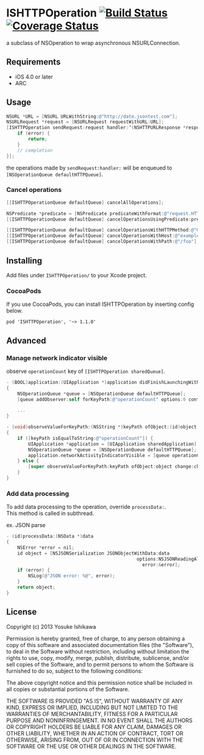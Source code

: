# ISHTTPOperation [![Build Status](https://travis-ci.org/ishkawa/ISHTTPOperation.png?branch=master)](https://travis-ci.org/ishkawa/ISHTTPOperation) [![Coverage Status](https://coveralls.io/repos/ishkawa/ISHTTPOperation/badge.png?branch=master)](https://coveralls.io/r/ishkawa/ISHTTPOperation?branch=master)

a subclass of NSOperation to wrap asynchronous NSURLConnection.

## Requirements

- iOS 4.0 or later
- ARC

## Usage

```objectivec
NSURL *URL = [NSURL URLWithString:@"http://date.jsontest.com"];
NSURLRequest *request = [NSURLRequest requestWithURL:URL];
[ISHTTPOperation sendRequest:request handler:^(NSHTTPURLResponse *response, id object, NSError *error) {
    if (error) {
        return;
    }
    // completion
}];
```

the operations made by `sendRequest:handler:` will be enqueued to `[NSOperationQueue defaultHTTPQueue]`.

### Cancel operations

```objectivec
[[ISHTTPOperationQueue defaultQueue] cancelAllOperations];
```

```objectivec
NSPredicate *predicate = [NSPredicate predicateWithFormat:@"request.HTTPMethod MATCHES %@", @"GET"];
[[ISHTTPOperationQueue defaultQueue] cancelOperationsUsingPredicate:predicate];
```

```objectivec
[[ISHTTPOperationQueue defaultQueue] cancelOperationsWithHTTPMethod:@"GET"];
[[ISHTTPOperationQueue defaultQueue] cancelOperationsWithHost:@"example.com"];
[[ISHTTPOperationQueue defaultQueue] cancelOperationsWithPath:@"/foo"];
```

## Installing

Add files under `ISHTTPOperation/` to your Xcode project.

### CocoaPods

If you use CocoaPods, you can install ISHTTPOperation by inserting config below.
```
pod 'ISHTTPOperation', '~> 1.1.0'
```

## Advanced 

### Manage network indicator visible

observe `operationCount` key of `[ISHTTPOperation sharedQueue]`.

```objectivec
- (BOOL)application:(UIApplication *)application didFinishLaunchingWithOptions:(NSDictionary *)launchOptions
{
    NSOperationQueue *queue = [NSOperationQueue defaultHTTPQueue];
    [queue addObserver:self forKeyPath:@"operationCount" options:0 context:NULL];

    ...
}
```

```objectivec
- (void)observeValueForKeyPath:(NSString *)keyPath ofObject:(id)object change:(NSDictionary *)change context:(void *)context
{
    if ([keyPath isEqualToString:@"operationCount"]) {
        UIApplication *application = [UIApplication sharedApplication];
        NSOperationQueue *queue = [NSOperationQueue defaultHTTPQueue];
        application.networkActivityIndicatorVisible = [queue operationCount] ? YES : NO;
    } else {
        [super observeValueForKeyPath:keyPath ofObject:object change:change context:context];
    }
}
```

### Add data processing 

To add data processing to the operation, override `processData:`.  
This method is called in subthread.

ex. JSON parse

```objectivec
- (id)processData:(NSData *)data
{
    NSError *error = nil;
    id object = [NSJSONSerialization JSONObjectWithData:data
                                                options:NSJSONReadingAllowFragments
                                                  error:&error];
    if (error) {
        NSLog(@"JSON error: %@", error);
    }
    return object;
}
```

## License

Copyright (c) 2013 Yosuke Ishikawa

Permission is hereby granted, free of charge, to any person obtaining a copy of this software and associated documentation files (the "Software"), to deal in the Software without restriction, including without limitation the rights to use, copy, modify, merge, publish, distribute, sublicense, and/or sell copies of the Software, and to permit persons to whom the Software is furnished to do so, subject to the following conditions:

The above copyright notice and this permission notice shall be included in all copies or substantial portions of the Software.

THE SOFTWARE IS PROVIDED "AS IS", WITHOUT WARRANTY OF ANY KIND, EXPRESS OR IMPLIED, INCLUDING BUT NOT LIMITED TO THE WARRANTIES OF MERCHANTABILITY, FITNESS FOR A PARTICULAR PURPOSE AND NONINFRINGEMENT. IN NO EVENT SHALL THE AUTHORS OR COPYRIGHT HOLDERS BE LIABLE FOR ANY CLAIM, DAMAGES OR OTHER LIABILITY, WHETHER IN AN ACTION OF CONTRACT, TORT OR OTHERWISE, ARISING FROM, OUT OF OR IN CONNECTION WITH THE SOFTWARE OR THE USE OR OTHER DEALINGS IN THE SOFTWARE.

